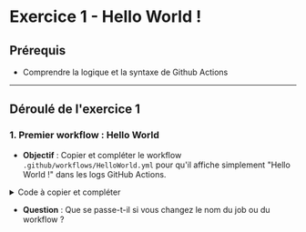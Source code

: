# Exercice 1 - Hello World !

## Prérequis
- Comprendre la logique et la syntaxe de Github Actions
---

## Déroulé de l'exercice 1

### 1. Premier workflow : Hello World

- **Objectif** : Copier et compléter le workflow `.github/workflows/HelloWorld.yml` pour qu'il affiche simplement "Hello World !" dans les logs GitHub Actions.

<details>
<summary>Code à copier et compléter</summary>

```yaml
name: Hello World !

on: ???

jobs:
  hello:
    runs-on: ubuntu-latest
    steps:
      - name: Print Hello
        run: ???
```
</details>

- **Question** : Que se passe-t-il si vous changez le nom du job ou du workflow ?
